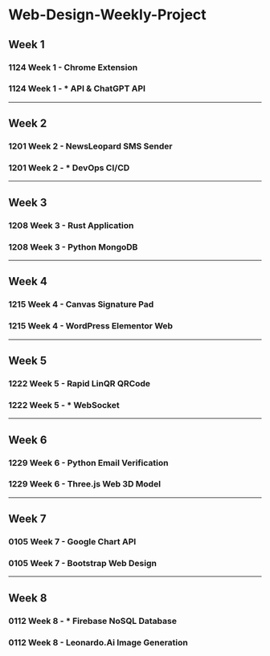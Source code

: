 # Web-Design-Weekly-Project

Week 1
---
### 1124 Week 1 - Chrome Extension
### 1124 Week 1 - * API & ChatGPT API

---

Week 2
---
### 1201 Week 2 - NewsLeopard SMS Sender
### 1201 Week 2 - * DevOps CI/CD

---

Week 3
---
### 1208 Week 3 - Rust Application
### 1208 Week 3 - Python MongoDB

---

Week 4
---
### 1215 Week 4 - Canvas Signature Pad
### 1215 Week 4 - WordPress Elementor Web

---

Week 5
---
### 1222 Week 5 - Rapid LinQR QRCode
### 1222 Week 5 - * WebSocket

---

Week 6
---
### 1229 Week 6 - Python Email Verification
### 1229 Week 6 - Three.js Web 3D Model

---

Week 7
---
### 0105 Week 7 - Google Chart API
### 0105 Week 7 - Bootstrap Web Design

---

Week 8
---
### 0112 Week 8 - * Firebase NoSQL Database
### 0112 Week 8 - Leonardo.Ai Image Generation
